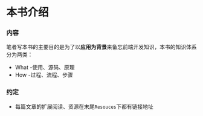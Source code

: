 # 本书介绍
### 内容
笔者写本书的主要目的是为了以**应用为背景**来备忘前端开发知识，本书的知识体系分为两类：

* What -使用、源码、原理
* How  -过程、流程、步骤

### 约定
* 每篇文章的扩展阅读、资源在末尾`Resouces`下都有链接地址